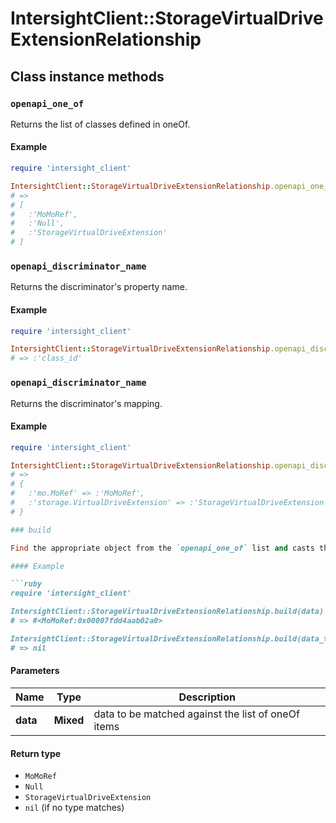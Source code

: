 # IntersightClient::StorageVirtualDriveExtensionRelationship

## Class instance methods

### `openapi_one_of`

Returns the list of classes defined in oneOf.

#### Example

```ruby
require 'intersight_client'

IntersightClient::StorageVirtualDriveExtensionRelationship.openapi_one_of
# =>
# [
#   :'MoMoRef',
#   :'Null',
#   :'StorageVirtualDriveExtension'
# ]
```

### `openapi_discriminator_name`

Returns the discriminator's property name.

#### Example

```ruby
require 'intersight_client'

IntersightClient::StorageVirtualDriveExtensionRelationship.openapi_discriminator_name
# => :'class_id'
```

### `openapi_discriminator_name`

Returns the discriminator's mapping.

#### Example

```ruby
require 'intersight_client'

IntersightClient::StorageVirtualDriveExtensionRelationship.openapi_discriminator_mapping
# =>
# {
#   :'mo.MoRef' => :'MoMoRef',
#   :'storage.VirtualDriveExtension' => :'StorageVirtualDriveExtension'
# }

### build

Find the appropriate object from the `openapi_one_of` list and casts the data into it.

#### Example

```ruby
require 'intersight_client'

IntersightClient::StorageVirtualDriveExtensionRelationship.build(data)
# => #<MoMoRef:0x00007fdd4aab02a0>

IntersightClient::StorageVirtualDriveExtensionRelationship.build(data_that_doesnt_match)
# => nil
```

#### Parameters

| Name | Type | Description |
| ---- | ---- | ----------- |
| **data** | **Mixed** | data to be matched against the list of oneOf items |

#### Return type

- `MoMoRef`
- `Null`
- `StorageVirtualDriveExtension`
- `nil` (if no type matches)

